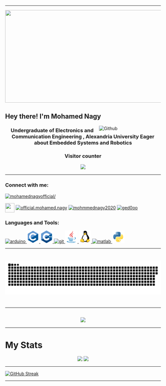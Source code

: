 ---------------------------------------------------------------------------------------------------------------------------------------------------------------------------------


<div align="center">
  <img src="https://media.giphy.com/media/dWesBcTLavkZuG35MI/giphy.gif" width="600" height="300"/>
</div>

<h2> Hey there! I'm Mohamed Nagy</h2>

<img width="200" align="right" alt="Github" src="https://media.giphy.com/media/M9gbBd9nbDrOTu1Mqx/giphy.gif" />

<h3 align="center">Undergraduate of Electronics and Communication Engineering , Alexandria University Eager about Embedded Systems and Robotics</h3>

### <p align="center">Visitor counter<p>

<p align="center"> 
  <img src="https://profile-counter.glitch.me/Ged0oo/count.svg" />
</p>


---------------------------------------------------------------------------------------------------------------------------------------------------------------------------------


<h3 align="left">Connect with me:</h3>

<p align="left">
<a href="https://linkedin.com/in/mohamednagyofficial/" target="blank"><img align="center" src="https://raw.githubusercontent.com/rahuldkjain/github-profile-readme-generator/master/src/images/icons/Social/linked-in-alt.svg" alt="mohamednagyofficial/" height="30" width="40" /></a>
  
<a href="mailto:mohmmednagy@gmail.com" target="blank"><img align="center" src="https://cdn-icons-png.flaticon.com/512/5968/5968534.png" height="30" width="30" /></a>
<a href="https://fb.com/official.mohamed.nagy" target="blank"><img align="center" src="https://raw.githubusercontent.com/rahuldkjain/github-profile-readme-generator/master/src/images/icons/Social/facebook.svg" alt="official.mohamed.nagy" height="30" width="40" /></a>
<a href="https://www.hackerrank.com/mohmmednagy2020" target="blank"><img align="center" src="https://raw.githubusercontent.com/rahuldkjain/github-profile-readme-generator/master/src/images/icons/Social/hackerrank.svg" alt="mohmmednagy2020" height="30" width="40" /></a>
<a href="https://codeforces.com/profile/ged0oo" target="blank"><img align="center" src="https://raw.githubusercontent.com/rahuldkjain/github-profile-readme-generator/master/src/images/icons/Social/codeforces.svg" alt="ged0oo" height="30" width="40" /></a>
</p>

<h3 align="left">Languages and Tools:</h3>
<p align="left"> <a href="https://www.arduino.cc/" target="_blank" rel="noreferrer"> <img src="https://cdn.worldvectorlogo.com/logos/arduino-1.svg" alt="arduino" width="40" height="40"/> </a> <a href="https://www.cprogramming.com/" target="_blank" rel="noreferrer"> <img src="https://raw.githubusercontent.com/devicons/devicon/master/icons/c/c-original.svg" alt="c" width="40" height="40"/> </a> <a href="https://www.w3schools.com/cpp/" target="_blank" rel="noreferrer"> <img src="https://raw.githubusercontent.com/devicons/devicon/master/icons/cplusplus/cplusplus-original.svg" alt="cplusplus" width="40" height="40"/> </a> <a href="https://git-scm.com/" target="_blank" rel="noreferrer"> <img src="https://www.vectorlogo.zone/logos/git-scm/git-scm-icon.svg" alt="git" width="40" height="40"/> </a> <a href="https://www.java.com" target="_blank" rel="noreferrer"> <img src="https://raw.githubusercontent.com/devicons/devicon/master/icons/java/java-original.svg" alt="java" width="40" height="40"/> </a> <a href="https://www.linux.org/" target="_blank" rel="noreferrer"> <img src="https://raw.githubusercontent.com/devicons/devicon/master/icons/linux/linux-original.svg" alt="linux" width="40" height="40"/> </a> <a href="https://www.mathworks.com/" target="_blank" rel="noreferrer"> <img src="https://upload.wikimedia.org/wikipedia/commons/2/21/Matlab_Logo.png" alt="matlab" width="40" height="40"/> </a> <a href="https://www.python.org" target="_blank" rel="noreferrer"> <img src="https://raw.githubusercontent.com/devicons/devicon/master/icons/python/python-original.svg" alt="python" width="40" height="40"/> </a> </p>


---------------------------------------------------------------------------------------------------------------------------------------------------------------------------------


  # 
  <a href=#><img src="contributions.svg"></a>
  #


---------------------------------------------------------------------------------------------------------------------------------------------------------------------------------


<div align="center">
  <br>
<img src="https://github-readme-activity-graph.vercel.app/graph?username=Ged0oo&bg_color=0d1117&color=ffffff&line=00b3ff&point=f9fafa&area=true&hide_border=true" />
</div>


---------------------------------------------------------------------------------------------------------------------------------------------------------------------------------


# My Stats
<div align="center">
  <img height="180em" src="https://github-readme-stats.vercel.app/api?username=Ged0oo&show_icons=true&theme=transparent&include_all_commits=true&count_private=true"/>
  <img height="180em" src="https://github-readme-stats.vercel.app/api/top-langs/?username=Ged0oo&layout=compact&langs_count=20&theme=transparent"/>
</div>


---------------------------------------------------------------------------------------------------------------------------------------------------------------------------------


[![GitHub Streak](http://github-readme-streak-stats.herokuapp.com?user=Ged0oo&theme=transparent&border_radius=12&date_format=j%20M%5B%20Y%5D&card_width=800)](https://git.io/streak-stats)


---------------------------------------------------------------------------------------------------------------------------------------------------------------------------------
